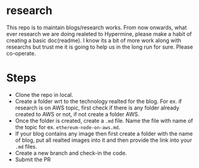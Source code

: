 # research
This repo is to maintain blogs/research works. From now onwards, what ever research we are doing realeted to Hypermine, 
please make a habit of creating a basic doc(readme). I know its a bit of more work along with researchs but trust 
me it is going to help us in the long run for sure. Please co-operate.

# Steps

- Clone the repo in local.
- Create a folder wrt to the technology realted for the blog. For ex. if research is on AWS topic, first check if there is any folder
already created to AWS or not, if not create a folder AWS.
- Once the folder is created, create a `.md` file. Name the file with name of the topic for ex. `ethereum-node-on-aws.md`.
- If your blog contains any image then first create a folder with the name of blog, put all realted images into it and then provide the link into your `.md` files.
- Create a new branch and check-in the code.
- Submit the PR
